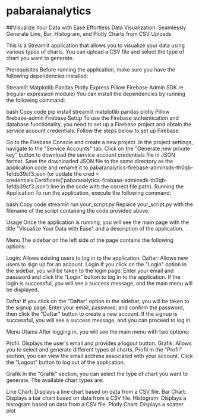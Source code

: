 # pabaraianalytics

##Visualize Your Data with Ease
Effortless Data Visualization: Seamlessly Generate Line, Bar, Histogram, and Plotly Charts from CSV Uploads

This is a Streamlit application that allows you to visualize your data using various types of charts. You can upload a CSV file and select the type of chart you want to generate.

Prerequisites
Before running the application, make sure you have the following dependencies installed:

Streamlit
Matplotlib
Pandas
Plotly Express
Pillow
Firebase Admin SDK
re (regular expression module)
You can install the dependencies by running the following command:

bash
Copy code
pip install streamlit matplotlib pandas plotly Pillow firebase-admin
Firebase Setup
To use the Firebase authentication and database functionality, you need to set up a Firebase project and obtain the service account credentials. Follow the steps below to set up Firebase:

Go to the Firebase Console and create a new project.
In the project settings, navigate to the "Service Accounts" tab.
Click on the "Generate new private key" button to download the service account credentials file in JSON format.
Save the downloaded JSON file to the same directory as the application code and rename it to pabaranalytics-firebase-adminsdk-th0qb-1efdb39cf3.json (or update the cred = credentials.Certificate('pabaranalytics-firebase-adminsdk-th0qb-1efdb39cf3.json') line in the code with the correct file path).
Running the Application
To run the application, execute the following command:

bash
Copy code
streamlit run your_script.py
Replace your_script.py with the filename of the script containing the code provided above.

Usage
Once the application is running, you will see the main page with the title "Visualize Your Data with Ease" and a description of the application.

Menu
The sidebar on the left side of the page contains the following options:

Login: Allows existing users to log in to the application.
Daftar: Allows new users to sign up for an account.
Login
If you click on the "Login" option in the sidebar, you will be taken to the login page. Enter your email and password and click the "Login" button to log in to the application. If the login is successful, you will see a success message, and the main menu will be displayed.

Daftar
If you click on the "Daftar" option in the sidebar, you will be taken to the signup page. Enter your email, password, and confirm the password, then click the "Daftar" button to create a new account. If the signup is successful, you will see a success message, and you can proceed to log in.

Menu Utama
After logging in, you will see the main menu with two options:

Profil: Displays the user's email and provides a logout button.
Grafik: Allows you to select and generate different types of charts.
Profil
In the "Profil" section, you can view the email address associated with your account. Click the "Logout" button to log out of the application.

Grafik
In the "Grafik" section, you can select the type of chart you want to generate. The available chart types are:

Line Chart: Displays a line chart based on data from a CSV file.
Bar Chart: Displays a bar chart based on data from a CSV file.
Histogram: Displays a histogram based on data from a CSV file.
Plotly Chart: Displays a scatter plot
